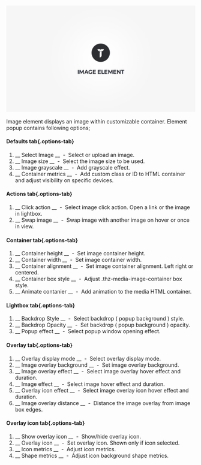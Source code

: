 <div class="thz-doc-image max">
<a class="thz-lightbox mfp-iframe" href="https://www.youtube.com/watch?v=FTxvL7bCS2U" data-mfp-title="Creatus WordPress Theme Image Element" data-modal-size="large">
	<img src="../../docs-media/splash-image-element.jpg" alt="Creatus WordPress Theme Image Element" />
</a>
</div>

Image element displays an image within customizable container. Element popup contains following options;

#### Defaults tab{.options-tab}
1. __ Select Image __ &nbsp;-&nbsp; Select or upload an image.
1. __ Image size __ &nbsp;-&nbsp; Select the image size to be used.
1. __ Image grayscale __ &nbsp;-&nbsp; Add grayscale effect.
1. __ Container metrics __ &nbsp;-&nbsp; Add custom class or ID to HTML container and adjust visibility on specific devices.

#### Actions tab{.options-tab}
1. __ Click action __ &nbsp;-&nbsp; Select image click action. Open a link or the image in lightbox.
1. __ Swap image __ &nbsp;-&nbsp; Swap image with another image on hover or once in view.

#### Container tab{.options-tab}
1. __ Container height __ &nbsp;-&nbsp; Set image container height.
1. __ Container width __ &nbsp;-&nbsp; Set image container width. 
1. __ Container alignment __ &nbsp;-&nbsp; Set image container alignment. Left right or centered.
1. __ Container box style __ &nbsp;-&nbsp; Adjust .thz-media-image-container box style.
1. __ Animate contanier __ &nbsp;-&nbsp; Add animation to the media HTML container.

#### Lightbox tab{.options-tab}
1. __ Backdrop Style __ &nbsp;-&nbsp; Select backdrop ( popup background ) style.
1. __ Backdrop Opacity __ &nbsp;-&nbsp; Set backdrop ( popup background ) opacity.
1. __ Popup effect __ &nbsp;-&nbsp; Select popup window opening effect.

#### Overlay tab{.options-tab}
1. __ Overlay display mode __ &nbsp;-&nbsp; Select overlay display mode.
1. __ Image overlay background __ &nbsp;-&nbsp; Set image overlay background.
1. __ Image overlay effect __ &nbsp;-&nbsp; Select image overlay hover effect and duration.
1. __ Image effect __ &nbsp;-&nbsp; Select image hover effect and duration.
1. __ Overlay icon effect __ &nbsp;-&nbsp; Select image overlay icon hover effect and duration.
1. __ Image overlay distance __ &nbsp;-&nbsp; Distance the image overlay from image box edges.

#### Overlay icon tab{.options-tab}
1. __ Show overlay icon __ &nbsp;-&nbsp; Show/hide overlay icon.
1. __ Overlay icon __ &nbsp;-&nbsp; Set overlay icon. Shown only if icon selected.
1. __ Icon metrics __ &nbsp;-&nbsp; Adjust icon metrics.
1. __ Shape metrics __ &nbsp;-&nbsp; Adjust icon background shape metrics.
